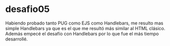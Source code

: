 # desafio05
Habiendo probado tanto PUG como EJS como Handlebars, me resulto mas simple Handlebars ya que es el que me resultó más similar al HTML clásico. Además empecé el desafío con Handlebars por lo que fue el más tiempo desarrollé.
